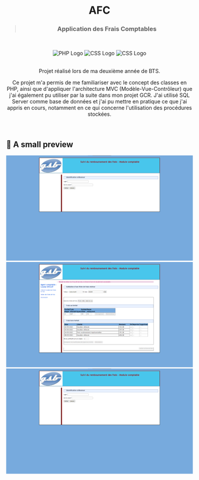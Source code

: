 <h1 align="center">AFC</h1>
<blockquote align="center"><h3>Application des Frais Comptables</h3></blockquote><br>

<p align="center">
  <img src="https://www.vectorlogo.zone/logos/php/php-ar21.svg" alt="PHP Logo" height="80"/>
  <img src="https://upload.vectorlogo.zone/logos/javascript/images/239ec8a4-163e-4792-83b6-3f6d96911757.svg" height="75" alt="CSS Logo" />           
  <img src="https://www.vectorlogo.zone/logos/w3_css/w3_css-icon.svg" height="75" alt="CSS Logo" />
  <br>
  <br>
</p>

<div align="center">
    Projet réalisé lors de ma deuxième année de BTS.</b>
</div>
<p align="center">Ce projet m'a permis de me familiariser avec le concept des classes en PHP, ainsi que d'appliquer l'architecture MVC (Modèle-Vue-Contrôleur) que j'ai également pu utiliser par la suite dans mon projet GCR. J'ai utilisé SQL Server comme base de données et j'ai pu mettre en pratique ce que j'ai appris en cours, notamment en ce qui concerne l'utilisation des procédures stockées.<p/><br>
  
## 📸 A small preview

<p align="center">
  <img src="https://github.com/Mart1n-S/afcSqlServer/blob/master/github/afc1.png" alt="image AFC" />
  <img src="https://github.com/Mart1n-S/afcSqlServer/blob/master/github/afc2.png" alt="image AFC" />
  <img src="https://github.com/Mart1n-S/afcSqlServer/blob/master/github/afc1.png"alt="image AFC" /><br>
</p>
